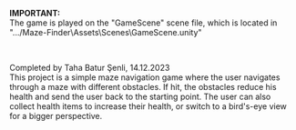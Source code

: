 <b>IMPORTANT:</b> <br>
The game is played on the "GameScene" scene file, which is located in ".../Maze-Finder\Assets\Scenes\GameScene.unity"

<br>

Completed by Taha Batur Şenli, 14.12.2023<br>
This project is a simple maze navigation game where the user navigates through a maze with different obstacles. If hit, the obstacles reduce his health and send the user back to the starting point. The user can also collect health items to increase their health, or switch to a bird's-eye view for a bigger perspective.
